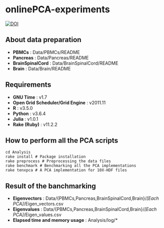 # onlinePCA-experiments
[![DOI](https://zenodo.org/badge/186921547.svg)](https://zenodo.org/badge/latestdoi/186921547)

## About data preparation
- **PBMCs** : Data/PBMCs/README
- **Pancreas** : Data/Pancreas/README
- **BrainSpinalCord** : Data/BrainSpinalCord/README
- **Brain** : Data/Brain/README

## Requirements
- **GNU Time** : v1.7
- **Open Grid Scheduler/Grid Engine** : v2011.11
- **R** : v3.5.0
- **Python** : v3.6.4
- **Julia** : v1.0.1
- **Rake (Ruby)** : v11.2.2

## How to perform all the PCA scripts
```{bash}
cd Analysis
rake install # Package installation
rake preprocess # Preprocessing the data files
rake benchmark # Benchmarking all the PCA implementations
rake tenxpca # A PCA implementation for 10X-HDF files
```

## Result of the banchmarking
- **Eigenvectors** : Data/{PBMCs,Pancreas,BrainSpinalCord,Brain}/*[Each PCA]*/Eigen_vectors.csv
- **Eigenvalues** : Data/{PBMCs,Pancreas,BrainSpinalCord,Brain}/*[Each PCA]*/Eigen_values.csv
- **Elapsed time and memory usage** : Analysis/log/*
